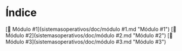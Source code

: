 # Índice

[📕 Módulo #1](sistemasoperativos/doc/módulo #1.md "Módulo #1")
[📕 Módulo #2](sistemasoperativos/doc/módulo #2.md "Módulo #2")
[📕 Módulo #3](sistemasoperativos/doc/módulo #3.md "Módulo #3")
